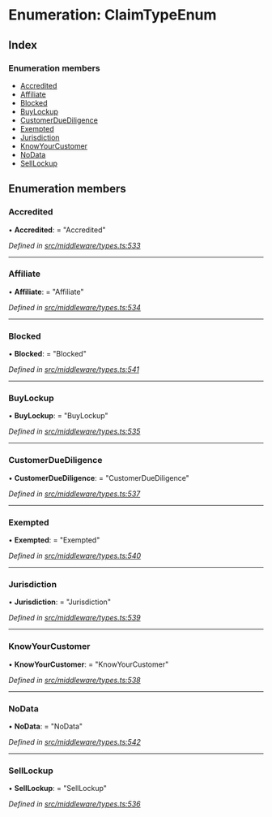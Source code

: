 # Enumeration: ClaimTypeEnum

## Index

### Enumeration members

* [Accredited](middleware.claimtypeenum.md#accredited)
* [Affiliate](middleware.claimtypeenum.md#affiliate)
* [Blocked](middleware.claimtypeenum.md#blocked)
* [BuyLockup](middleware.claimtypeenum.md#buylockup)
* [CustomerDueDiligence](middleware.claimtypeenum.md#customerduediligence)
* [Exempted](middleware.claimtypeenum.md#exempted)
* [Jurisdiction](middleware.claimtypeenum.md#jurisdiction)
* [KnowYourCustomer](middleware.claimtypeenum.md#knowyourcustomer)
* [NoData](middleware.claimtypeenum.md#nodata)
* [SellLockup](middleware.claimtypeenum.md#selllockup)

## Enumeration members

###  Accredited

• **Accredited**: = "Accredited"

*Defined in [src/middleware/types.ts:533](https://github.com/PolymathNetwork/polymesh-sdk/blob/73feada/src/middleware/types.ts#L533)*

___

###  Affiliate

• **Affiliate**: = "Affiliate"

*Defined in [src/middleware/types.ts:534](https://github.com/PolymathNetwork/polymesh-sdk/blob/73feada/src/middleware/types.ts#L534)*

___

###  Blocked

• **Blocked**: = "Blocked"

*Defined in [src/middleware/types.ts:541](https://github.com/PolymathNetwork/polymesh-sdk/blob/73feada/src/middleware/types.ts#L541)*

___

###  BuyLockup

• **BuyLockup**: = "BuyLockup"

*Defined in [src/middleware/types.ts:535](https://github.com/PolymathNetwork/polymesh-sdk/blob/73feada/src/middleware/types.ts#L535)*

___

###  CustomerDueDiligence

• **CustomerDueDiligence**: = "CustomerDueDiligence"

*Defined in [src/middleware/types.ts:537](https://github.com/PolymathNetwork/polymesh-sdk/blob/73feada/src/middleware/types.ts#L537)*

___

###  Exempted

• **Exempted**: = "Exempted"

*Defined in [src/middleware/types.ts:540](https://github.com/PolymathNetwork/polymesh-sdk/blob/73feada/src/middleware/types.ts#L540)*

___

###  Jurisdiction

• **Jurisdiction**: = "Jurisdiction"

*Defined in [src/middleware/types.ts:539](https://github.com/PolymathNetwork/polymesh-sdk/blob/73feada/src/middleware/types.ts#L539)*

___

###  KnowYourCustomer

• **KnowYourCustomer**: = "KnowYourCustomer"

*Defined in [src/middleware/types.ts:538](https://github.com/PolymathNetwork/polymesh-sdk/blob/73feada/src/middleware/types.ts#L538)*

___

###  NoData

• **NoData**: = "NoData"

*Defined in [src/middleware/types.ts:542](https://github.com/PolymathNetwork/polymesh-sdk/blob/73feada/src/middleware/types.ts#L542)*

___

###  SellLockup

• **SellLockup**: = "SellLockup"

*Defined in [src/middleware/types.ts:536](https://github.com/PolymathNetwork/polymesh-sdk/blob/73feada/src/middleware/types.ts#L536)*
